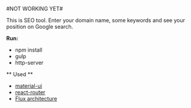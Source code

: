 #NOT WORKING YET#

This is SEO tool. Enter your domain name, some keywords and see your position on Google search.

**Run:**

* npm install
* gulp
* http-server


** Used **
* [material-ui](https://www.npmjs.com/package/material-ui)
* [react-router](https://github.com/rackt/react-router)
* [Flux architecture](https://facebook.github.io/flux/) 
